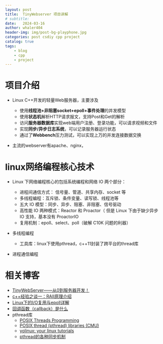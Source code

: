 ```yaml
---
layout: post
title:  TinyWebserver 项目讲解
# subtitle: 
date:   2024-03-16
author: whaler404
header-img: img/post-bg-playphone.jpg
categories: post csdiy cpp project
catalog: true
tags:
    - blog
    - cpp
    - project
---
```


# 项目介绍

- Linux C++开发的轻量Web服务器，主要涉及
  - 使用**线程池+非阻塞socket+epoll+事件处理**的并发模型
  - 使用**状态机**解析HTTP请求报文，支持Post和Get的解析
  - 访问**服务器数据库**实现web端用户注册、登录功能，可以请求视频和文件
  - 实现**同步/异步日志系统**，可以记录服务器运行状态
  - 通过了**Webbench**压力测试，可以实现上万的并发连接数据交换

- 主流的webserver有apache、nginx，

# linux网络编程核心技术

- Linux 下网络编程核心的包括系统编程和网络 IO 两个部分：
    - 进程间通信方式： 信号量、管道、共享内存、socket 等
    - 多线程编程：互斥锁、条件变量、读写锁、线程池等
    - 五大 IO 模型：同步、异步、阻塞、非阻塞、信号驱动
    - 高性能 IO 两种模式：Reactor 和 Proactor（ 但是 Linux 下由于缺少异步 IO 支持，基本没有 ProactorIO 
    - 复用机制：epoll、select、poll（破解 C10K 问题的利器）

- 多线程编程
    - 工具库：linux下使用pthread，c++11封装了跨平台的thread库

- 进程通信编程
# 相关博客

- [TinyWebServer——从0到服务器开发！](https://zhuanlan.zhihu.com/p/364044293)
- [c++经验之谈一：RAII原理介绍](https://zhuanlan.zhihu.com/p/34660259)
- [Linux下的I/O复用与epoll详解](https://www.cnblogs.com/lojunren/p/3856290.html)
- [回调函数（callback）是什么](https://www.zhihu.com/question/19801131)
- pthread库
    - [POSIX Threads Programming](https://hpc-tutorials.llnl.gov/posix/)
    - [POSIX thread (pthread) libraries (CMU)](https://www.cs.cmu.edu/afs/cs/academic/class/15492-f07/www/pthreads.html)
    - [yolinux: your linux tutorials](http://www.yolinux.com/TUTORIALS/)
    - [pthread的各种同步机制](https://casatwy.com/pthreadde-ge-chong-tong-bu-ji-zhi.html)